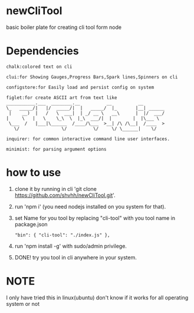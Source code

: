 # newCliTool

basic boiler plate for creating cli tool form node

# Dependencies

    chalk:colored text on cli

    clui:for Showing Gauges,Progress Bars,Spark lines,Spinners on cli

    configstore:for Easily load and persist config on system

    figlet:for create ASCII art from text like
    ___________.___  ________.__          __          __
    \_   _____/|   |/  _____/|  |   _____/  |_       |__| ______
     |    __)  |   /   \  ___|  | _/ __ \   __\      |  |/  ___/
    |     \   |   \    \_\  \  |_\  ___/|  |        |  |\___ \
     \___  /   |___|\______  /____/\___  >__| /\ /\__|  /____  >
       \/                \/          \/     \/ \______|    \/

    inquirer: for common interactive command line user interfaces.

    minimist: for parsing argument options

# how to use

1. clone it by running in cli 'git clone https://github.com/shvhh/newCliTool.git'.
2. run 'npm i' (you need nodejs installed on you system for that).
3. set Name for you tool by replacing "cli-tool" with you tool name in package.json

   `"bin": { "cli-tool": "./index.js" },`

4. run 'npm install -g' with sudo/admin privilege.
5. DONE! try you tool in cli anywhere in your system.

# NOTE

I only have tried this in linux(ubuntu) don't know if it works for all operating system or not
